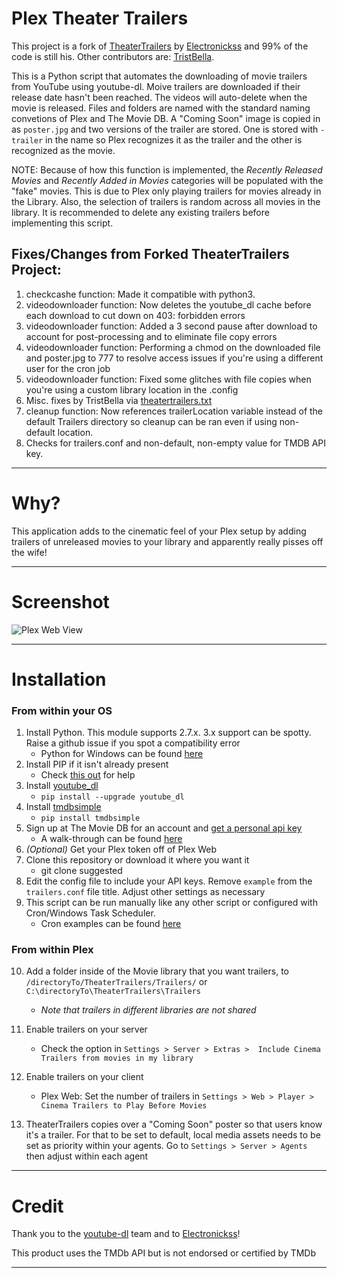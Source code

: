 # Plex Theater Trailers

This project is a fork of [TheaterTrailers](https://github.com/Electronickss/TheaterTrailers) by [Electronickss](https://github.com/Electronickss) and 99% of the code is still his. Other contributors are: [TristBella](https://github.com/TristBella).

This is a Python script that automates the downloading of movie trailers from YouTube using youtube-dl. Moive trailers are downloaded if their release date hasn't been reached. The videos will auto-delete when the movie is released. Files and folders are named with the standard naming convetions of  Plex and The Movie DB. A "Coming Soon" image is copied in as `poster.jpg` and two versions of the trailer are stored. One is stored with `-trailer` in the name so Plex recognizes it as the trailer and the other is recognized as the movie.

NOTE: Because of how this function is implemented, the *Recently Released Movies* and *Recently Added in Movies* categories will be populated with the "fake" movies. This is due to Plex only playing trailers for movies already in the Library. Also, the selection of trailers is random across all movies in the library. It is recommended to delete any existing trailers before implementing this script.

## Fixes/Changes from Forked TheaterTrailers Project:
1. checkcashe function: Made it compatible with python3.
2. videodownloader function: Now deletes the youtube_dl cache before each download to cut down on 403: forbidden errors
3. videodownloader function: Added a 3 second pause after download to account for post-processing and to eliminate file copy errors
4. videodownloader function: Performing a chmod on the downloaded file and poster.jpg to 777 to resolve access issues if you're using a different user for the cron job
5. videodownloader function: Fixed some glitches with file copies when you're using a custom library location in the .config
6. Misc. fixes by TristBella via [theatertrailers.txt](https://github.com/Electronickss/TheaterTrailers/files/6013437/theaterTrailers.txt)
7. cleanup function: Now references trailerLocation variable instead of the default Trailers directory so cleanup can be ran even if using non-default location.
8. Checks for trailers.conf and non-default, non-empty value for TMDB API key.
---
# Why?

This application adds to the cinematic feel of your Plex setup by adding trailers of unreleased movies to your library and apparently really pisses off the wife!

---

# Screenshot

![Plex Web View](http://i.imgur.com/uEwB02G.png)

---

# Installation


### From within your OS

1. Install Python. This module supports 2.7.x. 3.x support can be spotty. Raise a github issue if you spot a compatibility error
   * Python for Windows can be found [here](https://www.python.org/downloads/windows/)
2. Install PIP if it isn't already present
   * Check [this out](https://pip.pypa.io/en/stable/installing/) for help
3. Install [youtube_dl](https://rg3.github.io/youtube-dl/index.html)
   * `pip install --upgrade youtube_dl`
4. Install [tmdbsimple](https://pypi.python.org/pypi/tmdbsimple)
   * `pip install tmdbsimple`
5. Sign up at The Movie DB for an account and [get a personal api key](https://www.themoviedb.org/documentation/api)
   * A walk-through can be found [here](https://github.com/Electronickss/TheaterTrailers/wiki/Signing-up-for-a-TMDB-API-Key)
6. *(Optional)* Get your Plex token off of Plex Web
7. Clone this repository or download it where you want it
   * git clone suggested
8. Edit the config file to include your API keys. Remove `example` from the `trailers.conf` file title. Adjust other settings as necessary
9. This script can be run manually like any other script or configured with Cron/Windows Task Scheduler.
   * Cron examples can be found [here](https://github.com/Electronickss/TheaterTrailers/wiki/Cron-Examples)

### From within Plex
   
10. Add a folder inside of the Movie library that you want trailers, to `/directoryTo/TheaterTrailers/Trailers/` or `C:\directoryTo\TheaterTrailers\Trailers`
    * *Note that trailers in different libraries are not shared*

11. Enable trailers on your server
    * Check the option in `Settings > Server > Extras >  Include Cinema Trailers from movies in my library`

12. Enable trailers on your client
    * Plex Web: Set the number of trailers in  `Settings > Web > Player > Cinema Trailers to Play Before Movies`

13. TheaterTrailers copies over a "Coming Soon" poster so that users know it's a trailer. For that to be set to default, local media assets needs to be set as priority within your agents. Go to `Settings > Server > Agents` then adjust within each agent

---

# Credit

Thank you to the [youtube-dl](https://github.com/rg3/youtube-dl) team and to [Electronickss](https://github.com/Electronickss)!

This product uses the TMDb API but is not endorsed or certified by TMDb

---
